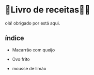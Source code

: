# :book:Livro de receitas:man_cook:

olá! obrigado por está aqui.

## índice

- Macarrão com queijo

- Ovo frito

- mousse de limão


